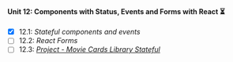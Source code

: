 #### Unit 12: Components with Status, Events and Forms with React :hourglass_flowing_sand:

- [x] 12.1: _Stateful components and events_
- [ ] 12.2: _React Forms_
- [ ] 12.3: [_Project - Movie Cards Library Stateful_]()
